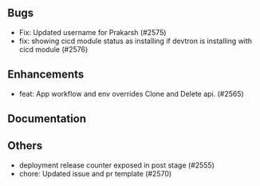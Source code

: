 ## Bugs
- Fix: Updated username for Prakarsh (#2575)
- fix: showing cicd module status as installing if devtron is installing with cicd module (#2576)
## Enhancements
- feat: App workflow and env overrides Clone and Delete api. (#2565)
## Documentation
## Others
- deployment release counter exposed in post stage (#2555)
- chore: Updated issue and pr template (#2570)
